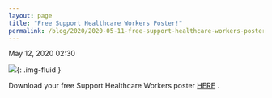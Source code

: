 ```yaml
---
layout: page
title: "Free Support Healthcare Workers Poster!"
permalink: /blog/2020/2020-05-11-free-support-healthcare-workers-poster/
---
```

May 12, 2020 02:30

![](/assets/images/rails_active_storage_blobs_eyJfcmFpbHMiOnsibWVzc2FnZSI6IkJBaHBEZz09IiwiZXhwIjpudWxsLCJwdXIiOiJibG9iX2lkIn19--b5cbc3b8710c70207a4cd3987dcfc6f9301584cf_Untitled%20design.gif){: .img-fluid }

Download your free Support Healthcare Workers poster [HERE](https://drive.google.com/drive/folders/1erWdogmt8Ctlja9SLe3NGmkrGlKy8DRs?usp=sharing) .

  

